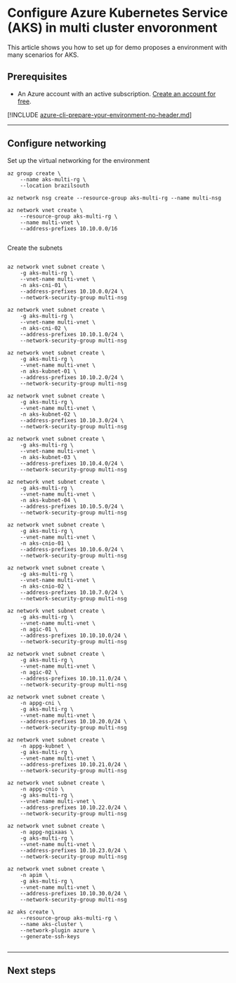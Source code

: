 

# Configure Azure Kubernetes Service (AKS) in multi cluster envoronment

This article shows you how to set up for demo proposes a environment with many scenarios for AKS.


## Prerequisites

- An Azure account with an active subscription. [Create an account for free](https://azure.microsoft.com/free/?WT.mc_id=A261C142F).

[!INCLUDE [azure-cli-prepare-your-environment-no-header.md](~/reusable-content/azure-cli/azure-cli-prepare-your-environment-no-header.md)]

---

## Configure networking

Set up the virtual networking for the environment

```azurecli-interactive
az group create \
    --name aks-multi-rg \
    --location brazilsouth

az network nsg create --resource-group aks-multi-rg --name multi-nsg

az network vnet create \
    --resource-group aks-multi-rg \
    --name multi-vnet \
    --address-prefixes 10.10.0.0/16


```

Create the subnets
```azurecli-interactive

az network vnet subnet create \
    -g aks-multi-rg \
    --vnet-name multi-vnet \
    -n aks-cni-01 \
    --address-prefixes 10.10.0.0/24 \
    --network-security-group multi-nsg

az network vnet subnet create \
    -g aks-multi-rg \
    --vnet-name multi-vnet \
    -n aks-cni-02 \
    --address-prefixes 10.10.1.0/24 \
    --network-security-group multi-nsg

az network vnet subnet create \
    -g aks-multi-rg \
    --vnet-name multi-vnet \
    -n aks-kubnet-01 \
    --address-prefixes 10.10.2.0/24 \
    --network-security-group multi-nsg

az network vnet subnet create \
    -g aks-multi-rg \
    --vnet-name multi-vnet \
    -n aks-kubnet-02 \
    --address-prefixes 10.10.3.0/24 \
    --network-security-group multi-nsg

az network vnet subnet create \
    -g aks-multi-rg \
    --vnet-name multi-vnet \
    -n aks-kubnet-03 \
    --address-prefixes 10.10.4.0/24 \
    --network-security-group multi-nsg

az network vnet subnet create \
    -g aks-multi-rg \
    --vnet-name multi-vnet \
    -n aks-kubnet-04 \
    --address-prefixes 10.10.5.0/24 \
    --network-security-group multi-nsg

az network vnet subnet create \
    -g aks-multi-rg \
    --vnet-name multi-vnet \
    -n aks-cnio-01 \
    --address-prefixes 10.10.6.0/24 \
    --network-security-group multi-nsg

az network vnet subnet create \
    -g aks-multi-rg \
    --vnet-name multi-vnet \
    -n aks-cnio-02 \
    --address-prefixes 10.10.7.0/24 \
    --network-security-group multi-nsg

az network vnet subnet create \
    -g aks-multi-rg \
    --vnet-name multi-vnet \
    -n agic-01 \
    --address-prefixes 10.10.10.0/24 \
    --network-security-group multi-nsg

az network vnet subnet create \
    -g aks-multi-rg \
    --vnet-name multi-vnet \
    -n agic-02 \
    --address-prefixes 10.10.11.0/24 \
    --network-security-group multi-nsg

az network vnet subnet create \
    -n appg-cni \
    -g aks-multi-rg \
    --vnet-name multi-vnet \
    --address-prefixes 10.10.20.0/24 \
    --network-security-group multi-nsg

az network vnet subnet create \
    -n appg-kubnet \
    -g aks-multi-rg \
    --vnet-name multi-vnet \
    --address-prefixes 10.10.21.0/24 \
    --network-security-group multi-nsg

az network vnet subnet create \
    -n appg-cnio \
    -g aks-multi-rg \
    --vnet-name multi-vnet \
    --address-prefixes 10.10.22.0/24 \
    --network-security-group multi-nsg

az network vnet subnet create \
    -n appg-ngixaas \
    -g aks-multi-rg \
    --vnet-name multi-vnet \
    --address-prefixes 10.10.23.0/24 \
    --network-security-group multi-nsg

az network vnet subnet create \
    -n apim \
    -g aks-multi-rg \
    --vnet-name multi-vnet \
    --address-prefixes 10.10.30.0/24 \
    --network-security-group multi-nsg

az aks create \
    --resource-group aks-multi-rg \
    --name aks-cluster \
    --network-plugin azure \
    --generate-ssh-keys


```

---

## Next steps



